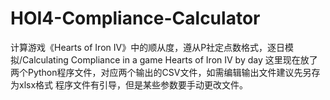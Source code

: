 # HOI4-Compliance-Calculator
计算游戏《Hearts of Iron IV》中的顺从度，遵从P社定点数格式，逐日模拟/Calculating Compliance in a game Hearts of Iron IV by day
这里现在放了两个Python程序文件，对应两个输出的CSV文件，如需编辑输出文件建议先另存为xlsx格式
程序文件有引导，但是某些参数要手动更改文件。
